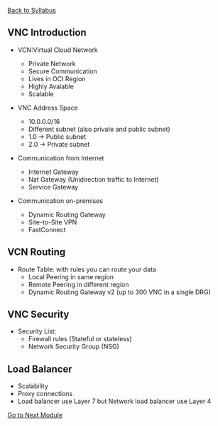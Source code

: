 [Back to Syllabus](./README.md#course-syllabus)

## VNC Introduction

- VCN:Virtual Cloud Network
    - Private Network
    - Secure Communication
    - Lives in OCI Region
    - Highly Avaiable
    - Scalable

- VNC Address Space
    - 10.0.0.0/16
    - Different subnet (also private and public subnet)
    - 1.0 -> Public subnet
    - 2.0 -> Private subnet

- Communication from Internet
    - Internet Gateway
    - Nat Gateway (Unidirection traffic to Internet)
    - Service Gateway

- Communication on-premises
    - Dynamic Routing Gateway
    - Site-to-Site VPN
    - FastConnect

## VCN Routing

- Route Table: with rules you can route your data
    - Local Peering in same region
    - Remote Peering in different region
    - Dynamic Routing Gateway v2 (up to 300 VNC in a single DRG)

## VNC Security

- Security List:
    - Firewall rules (Stateful or stateless)
    - Network Security Group (NSG)

## Load Balancer

- Scalability
- Proxy connections
- Load balancer use Layer 7 but Network load balancer use Layer 4


[Go to Next Module](./6_Compute.md)